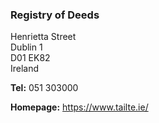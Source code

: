 ###  Registry of Deeds

Henrietta Street  
Dublin 1  
D01 EK82  
Ireland

**Tel:** 051 303000

**Homepage:** [ https://www.tailte.ie/ ](https://www.tailte.ie/)
